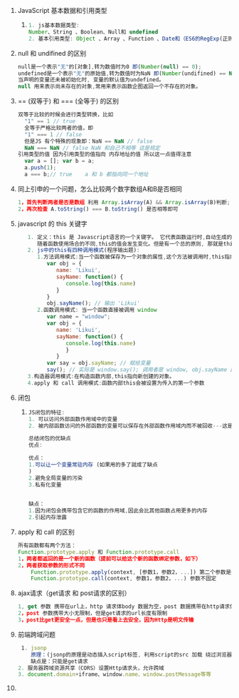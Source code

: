 1. JavaScript 基本数据和引用类型
   1. ```js
      1. js基本数据类型:
      Number、String 、Boolean、Null和 undefined
      2. 基本引用类型: Object 、Array 、Function 、Date和（ES6的RegExp(正则)）
      ```
2. null  和 undifined 的区别

   ```js
   null是一个表示"无"的[对象],转为数值时为0 即(Number(null) == 0);
   undefined是一个表示"无"的原始值,转为数值时为NaN 即(Number(undifined) == NaN)。
   当声明的变量还未被初始化时, 变量的默认值为undefined。
   null 用来表示尚未存在的对象,常用来表示函数企图返回一个不存在的对象。
   ```

3. == \(双等于\) 和 === \(全等于\) 的区别

   ```js
   双等于比较的时候会进行类型转换，比如
     "1" == 1 // true
     全等于严格比较两者的值，即
     "1" === 1 // false
     但是JS 有个特殊的现象即：NaN == NaN // false
     NaN === NaN // false NaN 和自己不相等 这是规定
   引用类型的值 因为引用类型的值指向 内存地址的值 所以这一点值得注意
     var a = []; var b = a;
     a.push(1);
     a === b;// true    a 和 b 都指向同一个地址
   ```

4. 同上引申的一个问题，怎么比较两个数字数组A和B是否相同

   ```js
   1，首先判断两者是否是数组 利用 Array.isArray(A) && Array.isArray(B)判断;
   2，再次检查 A.toString() === B.toString() 是否相等即可
   ```

5. javascript 的 this 关键字

   ```js
      1. 定义：this 是 Javascript语言的一个关键字。 它代表函数运行时,自动生成的一个内部对象,只能在函数内部使用. 
         随着函数使用场合的不同,this的值会发生变化。但是有一个总的原则, 那就是this指的是, 调用函数的那个对象。
      2. js中的this有四种调用模式(程序输出题): 
         1.方法调用模式:当一个函数被保存为一个对象的属性,这个方法被调用时,this指向该对象。 
            var obj = { 
               name: 'Likui', 
               sayName: function() { 
                  console.log(this.name) 
               } 
            } 
            obj.sayName(); // 输出 'Likui' 
         2.函数调用模式: 当一个函数直接被调用 window
            var name = "window"; 
            var obj = {
               name: 'Likui',
               sayName: function() {
                  console.log(this.name) 
                  } 
               } 
            var say = obj.sayName; // 赋给变量 
            say(); // 实际是 window.say(); 调用者是 window, obj.sayName 函数的 this指向window全局, 输出name: window
      3.构造器调用模式:在构造函数内部,this指向新创建的对象。 
      4.apply 和 call 调用模式:函数内部this会被设置为传入的第一个参数
   ```

6. 闭包

   1. ```js
      JS闭包的特征:
      1. 可以访问外部函数作用域中的变量
      2. 被内部函数访问的外部函数的变量可以保存在外部函数作用域内而不被回收---这是核心,

      总结闭包的优缺点
      优点:

      优点： 
      1.可以让一个变量常驻内存 (如果用的多了就成了缺点
      )
      2.避免全局变量的污染
      3.私有化变量
      ￼

      缺点：
      1.因为闭包会携带包含它的函数的作用域,因此会比其他函数占用更多的内存
      2.引起内存泄露
      ```

7. apply 和 call 的区别

   ```js
   所有函数都有两个方法：
   Function.prototype.apply 和 Function.prototype.call
   1，两者都返回的是一个新的函数（提前可以给这个新的函数绑定参数，如下）
   2，两者获取参数的形式不同
       Function.prototype.apply(context, [参数1，参数2，...]) 第二个参数是数组
       Function.prototype.call(context, 参数1，参数2，...) 参数不固定
   ```

8. ajax请求（get请求 和 post请求的区别）

   ```js
   1, get 参数 携带在url上，http 请求体body 数据为空，post 数据携带在http请求体body上
   2，post 参数携带大小无限制，但是get请求的url长度有限制
   3，post比get更安全一点，但是也只是看上去安全，因为Http是明文传输
   ```

9. 前端跨域问题

   ```js
   ￼1. jsonp 
       原理：(jsonp的原理是动态插入script标签, 利用script的src 加载 绕过浏览器检查) 
       缺点是：只能是get请求 
   2. 服务器跨域资源共享（CORS）设置Http请求头，允许跨域
   3. document.domain+iframe、window.name、window.postMessage等等
   ```

10. 


